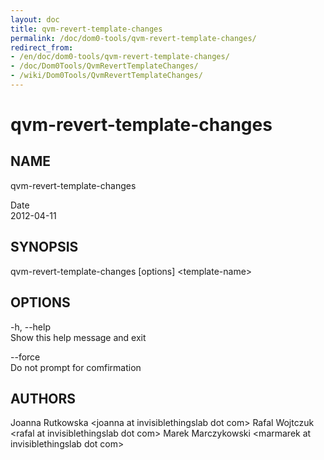 ```yaml
---
layout: doc
title: qvm-revert-template-changes
permalink: /doc/dom0-tools/qvm-revert-template-changes/
redirect_from:
- /en/doc/dom0-tools/qvm-revert-template-changes/
- /doc/Dom0Tools/QvmRevertTemplateChanges/
- /wiki/Dom0Tools/QvmRevertTemplateChanges/
---
```


qvm-revert-template-changes
===========================

NAME
----

qvm-revert-template-changes

Date  
2012-04-11

SYNOPSIS
--------

qvm-revert-template-changes [options] \<template-name\>

OPTIONS
-------

-h, --help  
Show this help message and exit

--force  
Do not prompt for comfirmation

AUTHORS
-------

Joanna Rutkowska \<joanna at invisiblethingslab dot com\>
Rafal Wojtczuk \<rafal at invisiblethingslab dot com\>
Marek Marczykowski \<marmarek at invisiblethingslab dot com\>
